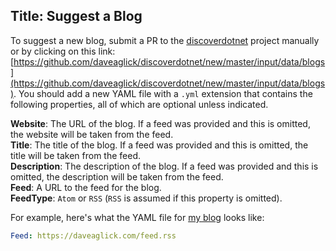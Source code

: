 Title: Suggest a Blog
---
To suggest a new blog, submit a PR to the [discoverdotnet](https://github.com/daveaglick/discoverdotnet) project manually or by clicking on this link: [https://github.com/daveaglick/discoverdotnet/new/master/input/data/blogs](https://github.com/daveaglick/discoverdotnet/new/master/input/data/blogs). You should add a new YAML file with a `.yml` extension that contains the following properties, all of which are optional unless indicated.

**Website**: The URL of the blog. If a feed was provided and this is omitted, the website will be taken from the feed.  
**Title**: The title of the blog. If a feed was provided and this is omitted, the title will be taken from the feed.  
**Description**: The description of the blog. If a feed was provided and this is omitted, the description will be taken from the feed.  
**Feed**: A URL to the feed for the blog.  
**FeedType**: `Atom` or `RSS` (`RSS` is assumed if this property is omitted).

For example, here's what the YAML file for [my blog](https://daveaglick.com) looks like:

```yaml
Feed: https://daveaglick.com/feed.rss
```